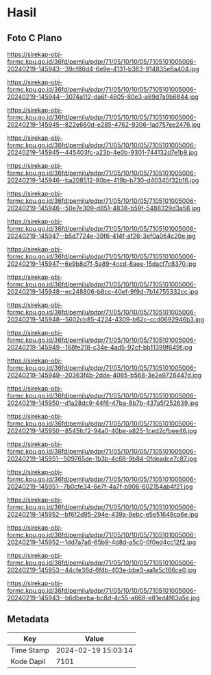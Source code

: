# Hasil

## Foto C Plano

https://sirekap-obj-formc.kpu.go.id/36fd/pemilu/pdpr/71/05/10/10/05/7105101005006-20240219-145943--39cf86d4-6e9e-4131-b363-914835e6a404.jpg

https://sirekap-obj-formc.kpu.go.id/36fd/pemilu/pdpr/71/05/10/10/05/7105101005006-20240219-145944--3074a112-da6f-4605-80e3-a69d7a9b6844.jpg

https://sirekap-obj-formc.kpu.go.id/36fd/pemilu/pdpr/71/05/10/10/05/7105101005006-20240219-145945--822e660d-e285-4762-9306-1ad757ee2476.jpg

https://sirekap-obj-formc.kpu.go.id/36fd/pemilu/pdpr/71/05/10/10/05/7105101005006-20240219-145945--445403fc-a23b-4e0b-9301-744132d7e1b9.jpg

https://sirekap-obj-formc.kpu.go.id/36fd/pemilu/pdpr/71/05/10/10/05/7105101005006-20240219-145946--ba208512-80be-419b-b730-d40345f32b16.jpg

https://sirekap-obj-formc.kpu.go.id/36fd/pemilu/pdpr/71/05/10/10/05/7105101005006-20240219-145946--50e7e309-d851-4838-b59f-5488329d3a58.jpg

https://sirekap-obj-formc.kpu.go.id/36fd/pemilu/pdpr/71/05/10/10/05/7105101005006-20240219-145947--b5d7724e-39f6-414f-af26-3ef0a064c20e.jpg

https://sirekap-obj-formc.kpu.go.id/36fd/pemilu/pdpr/71/05/10/10/05/7105101005006-20240219-145947--6e9b8d7f-5a89-4ccd-8aee-15dacf7c8370.jpg

https://sirekap-obj-formc.kpu.go.id/36fd/pemilu/pdpr/71/05/10/10/05/7105101005006-20240219-145948--ec248806-b8cc-40ef-9f9d-7b14755332cc.jpg

https://sirekap-obj-formc.kpu.go.id/36fd/pemilu/pdpr/71/05/10/10/05/7105101005006-20240219-145948--5602cb85-4224-4309-b62c-ccd0692946b3.jpg

https://sirekap-obj-formc.kpu.go.id/36fd/pemilu/pdpr/71/05/10/10/05/7105101005006-20240219-145949--168fe218-c34e-4ad5-92cf-bb11399f649f.jpg

https://sirekap-obj-formc.kpu.go.id/36fd/pemilu/pdpr/71/05/10/10/05/7105101005006-20240219-145949--20363f4b-2dde-4065-b568-3e2e9728447d.jpg

https://sirekap-obj-formc.kpu.go.id/36fd/pemilu/pdpr/71/05/10/10/05/7105101005006-20240219-145950--d1a28dc9-44f6-47ba-8b7b-437a5f252639.jpg

https://sirekap-obj-formc.kpu.go.id/36fd/pemilu/pdpr/71/05/10/10/05/7105101005006-20240219-145950--8545fcf2-94a0-40be-a825-1ced2cfbee46.jpg

https://sirekap-obj-formc.kpu.go.id/36fd/pemilu/pdpr/71/05/10/10/05/7105101005006-20240219-145951--509765de-1b3b-4c68-9b84-0fdeadce7c87.jpg

https://sirekap-obj-formc.kpu.go.id/36fd/pemilu/pdpr/71/05/10/10/05/7105101005006-20240219-145951--7b0cfe34-6e7f-4a7f-b906-602154ab4f21.jpg

https://sirekap-obj-formc.kpu.go.id/36fd/pemilu/pdpr/71/05/10/10/05/7105101005006-20240219-145952--bf6f2d95-294e-439a-9ebc-e5e51648ca6e.jpg

https://sirekap-obj-formc.kpu.go.id/36fd/pemilu/pdpr/71/05/10/10/05/7105101005006-20240219-145952--1dd7a7a6-65b9-4d8d-a5c0-0f0ed4cc12f2.jpg

https://sirekap-obj-formc.kpu.go.id/36fd/pemilu/pdpr/71/05/10/10/05/7105101005006-20240219-145953--44cfe36d-6f4b-403e-bbe3-aa1e5c166ce0.jpg

https://sirekap-obj-formc.kpu.go.id/36fd/pemilu/pdpr/71/05/10/10/05/7105101005006-20240219-145943--b6dbeeba-bc8d-4c55-a668-e81ed4f63a5e.jpg


## Metadata

| Key        | Value               |
| ---------- | ------------------- |
| Time Stamp | 2024-02-19 15:03:14 |
| Kode Dapil | 7101                |



